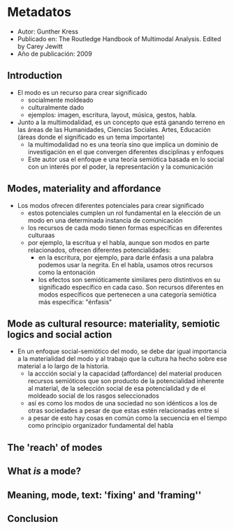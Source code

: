 # Metadatos
- Autor: Gunther Kress
- Publicado en: The Routledge Handbook of Multimodal Analysis. Edited by Carey Jewitt
- Año de publicación: 2009

## Introduction
- El modo es un recurso para crear significado
	- socialmente moldeado
	- culturalmente dado
	- ejemplos: imagen, escritura, layout, música, gestos, habla.
- Junto a la multimodalidad, es un concepto que está ganando terreno en las áreas de las Humanidades, Ciencias Sociales. Artes, Educación (áreas donde el significado es un tema importante)
	- la multimodalidad no es una teoría sino que implica un dominio de investigación en el que convergen diferentes disciplinas y enfoques
	- Este autor usa el enfoque e una teoría semiótica basada en lo social con un interés por el poder, la representación y la comunicación
## Modes, materiality and affordance
- Los modos ofrecen diferentes potenciales para crear significado
	- estos potenciales cumplen un rol fundamental en la elección de un modo en una determinada instancia de comunicación
	- los recursos de cada modo tienen formas específicas en diferentes culturaas
	- por ejemplo, la escritua y el habla, aunque son modos en parte relacionados, ofrecen diferentes potencialidades:
		- en la escritura, por ejemplo, para darle énfasis a una palabra podemos usar la negrita. En el habla, usamos otros recursos como la entonación
		- los efectos son semióticamente similares pero distintivos en su significado específico en cada caso. Son recursos diferentes en modos específicos que pertenecen a una categoría semiótica más específica: "énfasis"
## Mode as cultural resource: materiality, semiotic logics and social action
- En un enfoque social-semiótico del modo, se debe dar igual importancia a la materialidad del modo y al trabajo que la cultura ha hecho sobre ese material a lo largo de la historia.
	- la accción social y la capacidad (affordance) del material producen recursos semióticos que son producto de la potencialidad inherente al material, de la selección social de esa potencialidad y de el moldeado social de los rasgos seleccionados
	- así es como los modos de una sociedad no son idénticos a los de otras sociedades a pesar de que estas estén relacionadas entre sí
	- a pesar de esto hay cosas en común como la secuencia en el tiempo como principio organizador fundamental del habla


## The 'reach' of modes
## What *is* a mode?
## Meaning, mode, text: 'fixing' and 'framing''
## Conclusion